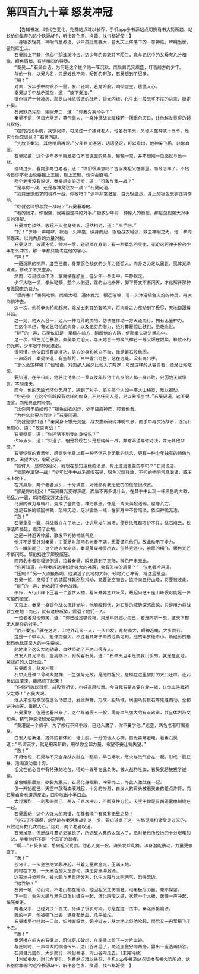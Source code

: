 # 第四百九十章 怒发冲冠
        【告知书友，时代在变化，免费站点难以长存，手机app多书源站点切换看书大势所趋，站长给你推荐的这个换源APP，听书音色多、换源、找书都好使！】
       一身银衣锃亮，神明气息弥漫，少年英挺而强大，若九天上降落下的一尊神祇，睥睨当世，傲然红尘上。
       石昊脸上平静，但心中却波涛冲击，这少年的容貌并不陌生，竟与记忆中的父母有几分相像，眼角眉梢，有些相同的特质。
       “秦昊……”石昊自语，为何是这个姓？他一阵沉默，而后目光又炽盛，盯着前方的少年。
       与他一样，以昊为名，只是姓氏不同，短暂的刹那，石昊想到了很多。
       “锵！”
       对面，少年手中的银矛一震，发出轻鸣，若龙吟般，响彻虚空，震慑人心。
       秦昊以手中战矛遥指，道：“放下秦法。”
       银色锋芒十分凌厉，那是由神祇锻造的战矛，银光闪烁，化生出一股无坚不摧的杀意，锁定石昊。
       石昊默然片刻，幽幽开口，道：“你要对我动手？”
       秦昊不语，但目光坚定，英气慑人，一身神灵战衣璀璨若一团银色天日，让他越发显得的超凡脱俗。
       “在向我出手前，我想问你，可见过一个独臂老人，他名石中天，又称大魔神或十五爷，是否与他交谈过？”石昊问道。
       “先放下秦法，其他稍后再说。”少年目光湛湛，话语坚定，可以看出，他神采飞扬，非常自信。
       石昊知道，这个少年多半就是那位不曾谋面的弟弟，轻轻一叹，并不想刚一见面就与他一战。
       他转过头，看向那两位老者，道：“你们很满意吗？告诉我祖父在哪里，而今怎样了。不然今日你不老山也要摇上三摇，颤上三颤，也许会崩塌。”
       两个老者没有说话，秦昊想向前迈步，道：“可敢与我一战？”
       “是与你一战，还是与神灵法衣一战？”石昊问道。
       “我只是想追求同境界一战，你敢吗？”少年非常渴望，目光很盛烈，身上的银色战衣铿锵作响。
       “你就这样想与我一战吗？”石昊看着他。
       “看的出来，你很强，我需要这样的对手。”银衣少年有一种惊人的自信，那是见到强大对手后的渴望。
       石昊神色淡然，收起不灭金身战衣，坦然相对，道：“出手吧。”
       “好！”少年一声咆哮，状若一头神凰，纵身而起，银色战衣暗淡，敛去神明之力，他一拳向前轰来，以纯肉身的力量对抗。
       石昊见状，波澜不惊，伸出一掌，轻轻挡在身前，有一种莫名的变化，无论这若神子般的少年怎么冲击，那一拳都只能击在他的掌心。
       “砰！”
       一道沉默的响声，虚空扭曲，身穿银色战衣的少年力道惊人，肉身之力足以震世，肌体光泽点点，修成了不灭宝身。
       然而，石昊纹丝不动，掌就横在那里，任少年一拳击中，平静视之。
       少年大吃一惊，拳头轻颤，整个人倒退，踩的山地崩开，脚下符文不断闪灭，才化解开那种反震回来的巨力。
       “很厉害！”秦昊吃惊，而后大喝，通体发光，银芒璀璨，若一头沐浴银色火焰的神灵，再次向前冲去。
       这一次，他将拳头轮动起来，爆发出刺耳的轰鸣声，将肉身之力催动到了极尽，天地都跟着共鸣。
       这一刻，他天人合一，迈入一种奇异的境地，仿佛在挥动一方天道而行，拥有无量神力。
       在这个年纪，有如此可怕的肉身，以及无穷的潜力，绝对算是惊世骇俗，绝艳当世。
       “砰”的一声，石昊依旧是一掌横在前方，阻断他的去路，使那拳头砸进掌心中。
       这一次，银色光芒暴涨，秦昊拳力滔天，与天地合一的精气神若一尊火炉在燃烧，释放不朽的光辉，少年眼中神光湛湛。
       很可惜，他依旧没有能凑功，前方的身影屹立不动，像是磐石般稳固。
       一声闷哼，秦昊倒退，有些踉跄，目中露出奇色，站在远处，没有再出手。
       “怎么会这样强？”他轻语，对面那人虽然比他大了两岁，可是这样的从容自若，还是让他吃惊。
       要知道，在平日间，他将比他高出一辈以及年长他十几岁的人都一样击败，只因他天赋惊世，本领逆天。
       而今，他的无敌光环似无用了，遇到了对手，前方那个人如一座大山横亘，难以撼动。
       “你还小，在这个年龄段有这样的肉身，不比任何人差，足以傲视当世。”石昊说道，这不是虚言，而是真正的夸赞。
       “比你两年前如何？”银色战衣闪烁，少年目露神芒，盯着他看。
       “为什么非要与我比？”石昊问道。
       “我就是想知道！”秦昊身上银光变盛，战衣重新流转神明气息，而手中再次持战矛，遥指石昊眉心，道：“敢否再战！”
       石昊蹙眉，道：“你还猜不到我的身份吗？”
       少年点头，道：“知道了，但是我现在只是想纯粹一战，非常渴望与你对决，并无其他杂念。”
       石昊怔怔的看着他，感觉到他身上有一种坚信己身无敌的信念，更有一种少年独有的骄傲与自负，渴望大战，磨砺己身。
       “独臂人，是你的祖父，我现在想知道他的消息，有比这更重要的事吗？”石昊说道。
       “我现在渴望一战！”少年以手中战矛遥指石昊，银色光辉释放，不朽的神明气息汹涌，威压天上地下。
       在其身后，两个老者点头，十分满意，对他那有我无敌的的信念很欣赏。
       “那是你的祖父！”石昊目光变得深邃，而后不再多说什么，在其手中出现一杆黑色的大戟，他猛力一震，瞬间爆发万丈金光。
       乌黑的戟刃与戟杆，变成了金黄色，神力暴涨，像是一片大海般浩瀚，席卷八方。
       这是石族的镇国神戟，恐怖无边，足以震慑一域，在岁月中不曾暗淡，依旧神能无边。
       “轰！”
       石昊重重一戳，将战戟立在了地上，让这里发生崩溃，便是法阵都守护不住，乱石崩云，秩序法阵蔓延，震溃了此地。
       这是一种滔天神威，散发不朽的神祇气息！
       他并不是要针对秦昊，主要是对那两名老者不满，想要镇杀他们，故此动用了全力。
       仅一瞬间而已，这个地方大崩溃，秦昊虽穿神灵战衣，但终究还小，被震的横飞，银色光芒不断闪烁，帮他挡住了那股威压。
       而两名老者则极速倒退，拉着秦昊，瞬息遁到了天际，神色严肃无比。
       “你可知道，在我秦族动用如此强大的神器，会有怎样的后果？”一位老者冷声道。
       “压制！”另一人直接断喝，他激活了此地的大阵，顿时光芒冲霄，将这里覆盖。
       石昊一惊，觉得手中的镇国神戟剧烈抖动，竟要破空而去，欲冲向五行山峰，将要被收走。
       “刷”的一声，他收起了金色战戟。
       相传，五行山峰下压着一个盖世人物，看来并非空穴来风，最起码这五座山峰很可能是一件可怕的至宝。
       天穹上，秦昊一身银色战衣流转光华，他胸膛起伏，对石昊的威势深感震惊，只是用力将战戟立在地上而已，就有这般威势，震退了他们三人。
       一位老者对他微笑，道：“你已经足够惊艳，只是年龄还小而已，若是同龄一战，这天下都无人是你的对手。”
       “放开秦法。”就在这时，山地外走来一人，一头白发，身材高大，眼神若电，大步而行。
       这是一个中年人，魁伟而强大，不过看其眸子中的沧桑可知，他的年岁绝不小，所经历的最起码也比正常人的一生要长。
       此地出了这么大的动静，自然惊动了不老山很多人。
       白发人目光冷冽，居高临下，俯视着石昊，道：“石中天当年是由我出手的，就是在此地，被我打的大口吐血。”
       石昊闻言，怒发冲冠！
       石中天是谁？号称大魔神，一生强势无敌，是他的祖父，居然在这里被打的大口吐血，让石昊战血滚滚，要燃烧了起来！
       “你修行数以百年，战败我祖父，也好意思叫嚣。今日我石昊亦要在此一战，以你血洗我祖父之辱！”石昊大喝。
       他从来没有像现在这么动怒过，发丝飘舞，形成一股场域，周围所有巨石等隆隆而动，全都逆冲向天，震撼人心。
       石昊虽怒，但是也看出来了，这个尊者很不一般，周身血气强大的有点离谱，并且体内符文如海，精气神滚滚如龙在奔腾。
       “秦湛是一个疯子，为了修行不择手段，已经入魔了，你不要学他。”远空，两名老者叮嘱秦昊。
       白发人名秦湛，雄伟的躯体如一堵山般，十分的慑人心魄，目光森寒若电，看着石昊道：“所谓天才，就是用来斩的，用尽你全部力量，希望不要让我失望。”
       “轰！”
       不用他说，石昊与不灭金身战衣融在一起后，早已爆发，怒火与战气合在一起，形成一股狂暴，浩瀚波动震十方。
       祖父在他心目中有特殊的地位，得知十五爷在此负伤，被人战的吐血，石昊犹若被拔了逆鳞。
       金色鲲鹏展翅，欲裂九重天，石昊化身鲲鹏，冲霄而上，与此人激战在一起。
       仅一开始而已，天空中就有血液溅起，十分的惨烈，白发人的肩头被石昊击的差点炸碎，而石昊自身也遭遇反击，口中咳出小半口血。
       太过激烈，一刹那间而已，两人千百次冲击，不断变换方位，天空中像是有两道雷电纠缠在一起。
       石昊震动，这个人强大的离谱，在尊者境中有竟有无敌之势！
       “小石了不得啊，居然能与秦湛激战到这一步，要知道疯子这一生都是横扫诸敌走过来的，只败过有数几次而已。”远处，两个老者叹道。
       石昊虽怒，但是战斗意识更敏锐了，所遇敌人真的太强大了，绝对是他所经历的十分艰难的一战，毕竟他还不是一个真正的尊者。
       “啊……”石昊长啸，想到祖父受创，他若入魔一般，满头发丝乱舞，浑身潜能暴动，力量更强盛了。
       “轰！”
       苍穹上，一头金色的大鹏冲起，带着无量黄金光，压满天地。
       同时在下方，一头黑色的大鱼游动，挟无穷黑海汹涌。
       这天地共分两色，被大鹏与黑鱼所分割，化生太阳与太阴两气，恐怖无边。
       “给我破！”
       石昊一吼，动山河，不老山都在摇动，他因祖父之伤而狂，动用极尽力量，毫不保留。
       下一刻，金色大鹏与黑色巨鱼纠缠在一起，演化阴阳之道，状若一个太极，轰隆一声冲起，镇压秦湛。
       两者交手，已经对决千百式，持续了很长时间，可是在这一击中，秦湛直接崩溃。
       轰的一声，他被砸飞出去，满身都是血，几乎破烂。
       石昊嘴里也吐出一口血，如神魔临世，俯冲过去，从大地上将他拎起，而后又一巴掌扇飞了出去。
       “轰！”
       秦湛撞在前方的石壁上，肌体更加破烂，在崖壁上留下一大片血迹。
       与此同时，一声巨大的响音传出，这山谷开启了，两道崖壁分向两旁，露出一座浩瀚仙谷。
       石昊目光盛烈，大步而行，拎起秦湛，向山谷内走去。（未完待续）
       【告知书友，时代在变化，免费站点难以长存，手机app多书源站点切换看书大势所趋，站长给你推荐的这个换源APP，听书音色多、换源、找书都好使！】